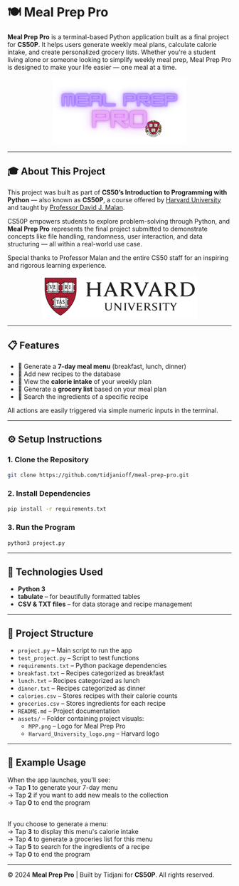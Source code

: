 # 🍽️ Meal Prep Pro

**Meal Prep Pro** is a terminal-based Python application built as a final project for **CS50P**. It helps users generate weekly meal plans, calculate calorie intake, and create personalized grocery lists. Whether you're a student living alone or someone looking to simplify weekly meal prep, Meal Prep Pro is designed to make your life easier — one meal at a time.

<p align="center">
  <img src="assets/MPP.png" alt="Meal Prep Pro Logo"/>
</p>

---

## 🎓 About This Project

This project was built as part of **CS50’s Introduction to Programming with Python** — also known as **CS50P**, a course offered by [Harvard University](https://cs50.harvard.edu/python) and taught by [Professor David J. Malan](https://github.com/dmalan).

CS50P empowers students to explore problem-solving through Python, and **Meal Prep Pro** represents the final project submitted to demonstrate concepts like file handling, randomness, user interaction, and data structuring — all within a real-world use case.

Special thanks to Professor Malan and the entire CS50 staff for an inspiring and rigorous learning experience.

<p align="center">
  <img src="assets/Harvard_University_logo.png" alt="Harvard University Logo"/>
</p>


---

## 📋 Features

- 🍳 Generate a **7-day meal menu** (breakfast, lunch, dinner)
- 🔁 Add new recipes to the database
- 🔢 View the **calorie intake** of your weekly plan
- 🛒 Generate a **grocery list** based on your meal plan
- 🥗 Search the ingredients of a specific recipe

All actions are easily triggered via simple numeric inputs in the terminal.

---

## ⚙️ Setup Instructions

### 1. Clone the Repository

```bash
git clone https://github.com/tidjanioff/meal-prep-pro.git
```

### 2. Install Dependencies

```bash
pip install -r requirements.txt
```

### 3. Run the Program

```bash
python3 project.py
```

---

## 🧩 Technologies Used

- **Python 3**
- **tabulate** – for beautifully formatted tables
- **CSV & TXT files** – for data storage and recipe management


---

## 📁 Project Structure

- `project.py` – Main script to run the app  
- `test_project.py` – Script to test functions  
- `requirements.txt` – Python package dependencies  
- `breakfast.txt` – Recipes categorized as breakfast  
- `lunch.txt` – Recipes categorized as lunch  
- `dinner.txt` – Recipes categorized as dinner  
- `calories.csv` – Stores recipes with their calorie counts  
- `groceries.csv` – Stores ingredients for each recipe  
- `README.md` – Project documentation  
- `assets/` – Folder containing project visuals:
  - `MPP.png` – Logo for Meal Prep Pro  
  - `Harvard_University_logo.png` – Harvard logo

---

## 📝 Example Usage

When the app launches, you'll see:  
→ Tap **1** to generate your 7-day menu <br>
→ Tap **2** if you want to add new meals to the collection <br>
→ Tap **0** to end the program <br><br>

If you choose to generate a menu:  
→ Tap **3** to display this menu's calorie intake <br>
→ Tap **4** to generate a groceries list for this menu <br>
→ Tap **5** to search for the ingredients of a recipe <br>
→ Tap **0** to end the program

---

© 2024 **Meal Prep Pro** | Built by Tidjani for **CS50P**. All rights reserved.

